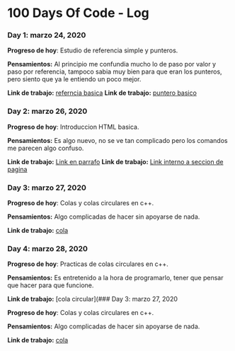 # 100 Days Of Code - Log

### Day 1: marzo 24, 2020 

**Progreso de hoy**: Estudio de referencia simple y punteros.

**Pensamientos:** Al principio me confundia mucho lo de paso por valor y paso por referencia, tampoco sabia muy bien para que eran los punteros, pero siento que ya le entiendo un poco mejor.

**Link de trabajo:** [referncia basica](https://onlinegdb.com/BJz_0auXU)
**Link de trabajo:** [puntero basico](https://onlinegdb.com/H1BIR8OUI)

### Day 2: marzo 26, 2020 

**Progreso de hoy**: Introduccion HTML basica.

**Pensamientos:** Es algo nuevo, no se ve tan complicado pero los comandos me parecen algo confuso.

**Link de trabajo:** [Link en parrafo](https://www.freecodecamp.org/learn/responsive-web-design/basic-html-and-html5/nest-an-anchor-element-within-a-paragraph)
**Link de trabajo:** [Link interno a seccion de pagina](https://www.freecodecamp.org/learn/responsive-web-design/basic-html-and-html5/link-to-internal-sections-of-a-page-with-anchor-elements)

### Day 3: marzo 27, 2020 

**Progreso de hoy**: Colas y colas circulares en c++.

**Pensamientos:** Algo complicadas de hacer sin apoyarse de nada.

**Link de trabajo:** [cola](https://onlinegdb.com/BJ1wwU2UI)

### Day 4: marzo 28, 2020 

**Progreso de hoy**: Practicas de colas circulares en c++.

**Pensamientos:** Es entretenido a la hora de programarlo, tener que pensar que hacer para que funcione.

**Link de trabajo:** [cola circular](### Day 3: marzo 27, 2020 

**Progreso de hoy**: Colas y colas circulares en c++.

**Pensamientos:** Algo complicadas de hacer sin apoyarse de nada.

**Link de trabajo:** [cola](https://onlinegdb.com/BJ1wwU2UI)


